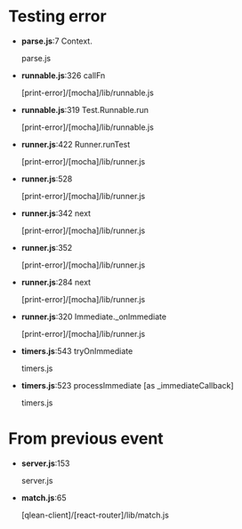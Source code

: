 Testing error
=============

 * **parse.js**:7 Context.<anonymous>

   parse.js

 * **runnable.js**:326 callFn

   [print-error]/[mocha]/lib/runnable.js

 * **runnable.js**:319 Test.Runnable.run

   [print-error]/[mocha]/lib/runnable.js

 * **runner.js**:422 Runner.runTest

   [print-error]/[mocha]/lib/runner.js

 * **runner.js**:528

   [print-error]/[mocha]/lib/runner.js

 * **runner.js**:342 next

   [print-error]/[mocha]/lib/runner.js

 * **runner.js**:352

   [print-error]/[mocha]/lib/runner.js

 * **runner.js**:284 next

   [print-error]/[mocha]/lib/runner.js

 * **runner.js**:320 Immediate._onImmediate

   [print-error]/[mocha]/lib/runner.js

 * **timers.js**:543 tryOnImmediate

   timers.js

 * **timers.js**:523 processImmediate [as _immediateCallback]

   timers.js

From previous event
===================

 * **server.js**:153

   server.js

 * **match.js**:65

   [qlean-client]/[react-router]/lib/match.js